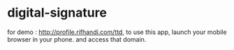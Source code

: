 # digital-signature

for demo : http://profile.rifhandi.com/ttd,
to use this app, launch your mobile browser in your phone. and access that domain. 
